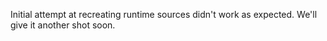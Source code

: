 Initial attempt at recreating runtime sources didn't work as expected.
We'll give it another shot soon.
